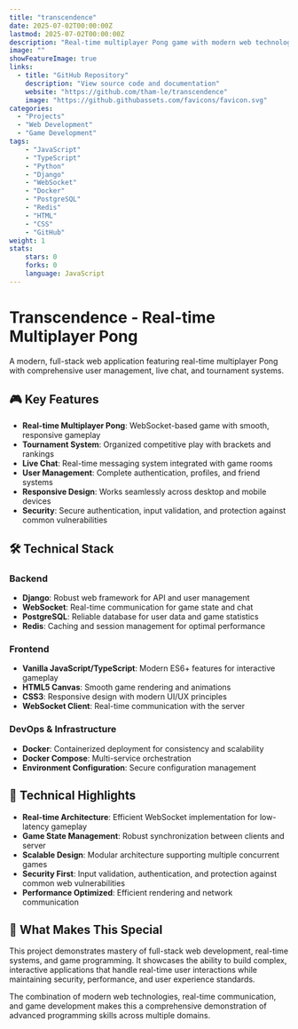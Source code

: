 ```yaml
---
title: "transcendence"
date: 2025-07-02T00:00:00Z
lastmod: 2025-07-02T00:00:00Z
description: "Real-time multiplayer Pong game with modern web technologies - Full-stack web application with live chat, tournaments, and user management"
image: ""
showFeatureImage: true
links:
  - title: "GitHub Repository"
    description: "View source code and documentation"
    website: "https://github.com/tham-le/transcendence"
    image: "https://github.githubassets.com/favicons/favicon.svg"
categories:
  - "Projects"
  - "Web Development"
  - "Game Development"
tags:
    - "JavaScript"
    - "TypeScript"
    - "Python"
    - "Django"
    - "WebSocket"
    - "Docker"
    - "PostgreSQL"
    - "Redis"
    - "HTML"
    - "CSS"
    - "GitHub"
weight: 1
stats:
    stars: 0
    forks: 0
    language: JavaScript
---
```


# Transcendence - Real-time Multiplayer Pong

A modern, full-stack web application featuring real-time multiplayer Pong with comprehensive user management, live chat, and tournament systems.

## 🎮 Key Features

- **Real-time Multiplayer Pong**: WebSocket-based game with smooth, responsive gameplay
- **Tournament System**: Organized competitive play with brackets and rankings
- **Live Chat**: Real-time messaging system integrated with game rooms
- **User Management**: Complete authentication, profiles, and friend systems
- **Responsive Design**: Works seamlessly across desktop and mobile devices
- **Security**: Secure authentication, input validation, and protection against common vulnerabilities

## 🛠 Technical Stack

### Backend
- **Django**: Robust web framework for API and user management
- **WebSocket**: Real-time communication for game state and chat
- **PostgreSQL**: Reliable database for user data and game statistics
- **Redis**: Caching and session management for optimal performance

### Frontend
- **Vanilla JavaScript/TypeScript**: Modern ES6+ features for interactive gameplay
- **HTML5 Canvas**: Smooth game rendering and animations
- **CSS3**: Responsive design with modern UI/UX principles
- **WebSocket Client**: Real-time communication with the server

### DevOps & Infrastructure
- **Docker**: Containerized deployment for consistency and scalability
- **Docker Compose**: Multi-service orchestration
- **Environment Configuration**: Secure configuration management

## 🚀 Technical Highlights

- **Real-time Architecture**: Efficient WebSocket implementation for low-latency gameplay
- **Game State Management**: Robust synchronization between clients and server
- **Scalable Design**: Modular architecture supporting multiple concurrent games
- **Security First**: Input validation, authentication, and protection against common web vulnerabilities
- **Performance Optimized**: Efficient rendering and network communication

## 🎯 What Makes This Special

This project demonstrates mastery of full-stack web development, real-time systems, and game programming. It showcases the ability to build complex, interactive applications that handle real-time user interactions while maintaining security, performance, and user experience standards.

The combination of modern web technologies, real-time communication, and game development makes this a comprehensive demonstration of advanced programming skills across multiple domains.

